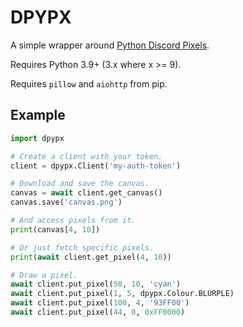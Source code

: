 # DPYPX

A simple wrapper around [Python Discord Pixels](https://pixels.pythondiscord.com).

Requires Python 3.9+ (3.x where x >= 9).

Requires `pillow` and `aiohttp` from pip.

## Example

```python
import dpypx

# Create a client with your token.
client = dpypx.Client('my-auth-token')

# Download and save the canvas.
canvas = await client.get_canvas()
canvas.save('canvas.png')

# And access pixels from it.
print(canvas[4, 10])

# Or just fetch specific pixels.
print(await client.get_pixel(4, 10))

# Draw a pixel.
await client.put_pixel(50, 10, 'cyan')
await client.put_pixel(1, 5, dpypx.Colour.BLURPLE)
await client.put_pixel(100, 4, '93FF00')
await client.put_pixel(44, 0, 0xFF0000)
```

